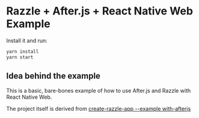 # Razzle + After.js + React Native Web Example

Install it and run:

```bash
yarn install
yarn start
```

## Idea behind the example

This is a basic, bare-bones example of how to use After.js and Razzle with React Native Web.

The project itself is derived from [create-razzle-app --example with-afterjs](https://github.com/jaredpalmer/razzle/tree/next/examples/with-afterjs)